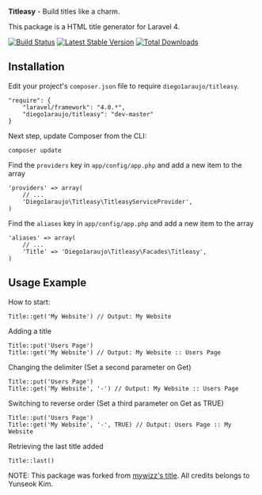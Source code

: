 **Titleasy** - Build titles like a charm.

This package is a HTML title generator for Laravel 4.

[![Build Status](https://travis-ci.org/diego1araujo/titleasy.png)](http://travis-ci.org/diego1araujo/titleasy)
[![Latest Stable Version](https://poser.pugx.org/diego1araujo/titleasy/v/stable.png)](https://packagist.org/packages/diego1araujo/titleasy) [![Total Downloads](https://poser.pugx.org/diego1araujo/titleasy/downloads.png)](https://packagist.org/packages/diego1araujo/titleasy)

## Installation

Edit your project's `composer.json` file to require `diego1araujo/titleasy`.

    "require": {
		"laravel/framework": "4.0.*",
		"diego1araujo/titleasy": "dev-master"
	}

Next step, update Composer from the CLI:

    composer update

Find the `providers` key in `app/config/app.php` and add a new item to the array

	'providers' => array(
        // ...
		'Diego1araujo\Titleasy\TitleasyServiceProvider',
	)
	
Find the `aliases` key in `app/config/app.php` and add a new item to the array

	'aliases' => array(
        // ...
		'Title' => 'Diego1araujo\Titleasy\Facades\Titleasy',
	)

## Usage Example

How to start:

	Title::get('My Website') // Output: My Website
	
Adding a title

	Title::put('Users Page')
	Title::get('My Website') // Output: My Website :: Users Page
	
Changing the delimiter (Set a second parameter on Get)

	Title::put('Users Page')
	Title::get('My Website', '-') // Output: My Website :: Users Page
	
Switching to reverse order (Set a third parameter on Get as TRUE)

	Title::put('Users Page')
	Title::get('My Website', '-', TRUE) // Output: Users Page :: My Website
	
Retrieving the last title added

	Title::last()
	
NOTE: This package was forked from [mywizz's title](https://github.com/mywizz/title-for-laravel). All credits belongs to Yunseok Kim.
